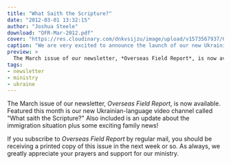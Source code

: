```yaml
---
title: "What Saith the Scripture?"
date: "2012-03-01 13:32:15"
author: "Joshua Steele"
download: "OFR-Mar-2012.pdf"
cover: "https://res.cloudinary.com/dnkvsijzu/image/upload/v1573567937/OFReport/2012-03-01-what-saith-scripture/IMG_1623-12-6_mdseea.jpg"
caption: "We are very excited to announce the launch of our new Ukrainian-language video channel, “Shcho kazhe Pysannya?” (What Saith the Scripture?) Check it out at www.pysannya.com!"
preview: >
  The March issue of our newsletter, *Overseas Field Report*, is now available. Featured this month is our new Ukrainian-language video channel called "What saith the Scripture?" Also included is an update about the immigration situation plus some exciting family news!
tags:
- newsletter
- ministry
- ukraine
---
```


The March issue of our newsletter, *Overseas Field Report*, is now available. Featured this month is our new Ukrainian-language video channel called "What saith the Scripture?" Also included is an update about the immigration situation plus some exciting family news!

If you subscribe to *Overseas Field Report* by regular mail, you should be receiving a printed copy of this issue in the next week or so. As always, we greatly appreciate your prayers and support for our ministry.
